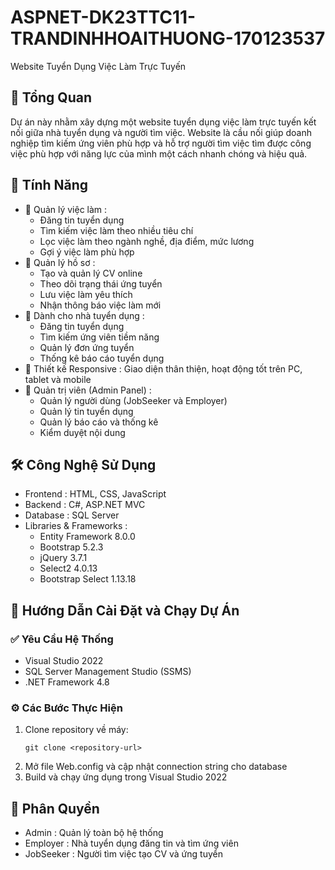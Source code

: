 # ASPNET-DK23TTC11-TRANDINHHOAITHUONG-170123537
Website Tuyển Dụng Việc Làm Trực Tuyến

## 📌 Tổng Quan
Dự án này nhằm xây dựng một website tuyển dụng việc làm trực tuyến kết nối giữa nhà tuyển dụng và người tìm việc.
Website là cầu nối giúp doanh nghiệp tìm kiếm ứng viên phù hợp và hỗ trợ người tìm việc tìm được công việc phù hợp với năng lực của mình một cách nhanh chóng và hiệu quả.

## 🚀 Tính Năng
- 👔 Quản lý việc làm :
  - Đăng tin tuyển dụng
  - Tìm kiếm việc làm theo nhiều tiêu chí
  - Lọc việc làm theo ngành nghề, địa điểm, mức lương
  - Gợi ý việc làm phù hợp
- 👤 Quản lý hồ sơ :
  - Tạo và quản lý CV online
  - Theo dõi trạng thái ứng tuyển
  - Lưu việc làm yêu thích
  - Nhận thông báo việc làm mới
- 🏢 Dành cho nhà tuyển dụng :
  - Đăng tin tuyển dụng
  - Tìm kiếm ứng viên tiềm năng
  - Quản lý đơn ứng tuyển
  - Thống kê báo cáo tuyển dụng
- 📱 Thiết kế Responsive : Giao diện thân thiện, hoạt động tốt trên PC, tablet và mobile
- 🔑 Quản trị viên (Admin Panel) :
  - Quản lý người dùng (JobSeeker và Employer)
  - Quản lý tin tuyển dụng
  - Quản lý báo cáo và thống kê
  - Kiểm duyệt nội dung
## 🛠️ Công Nghệ Sử Dụng
- Frontend : HTML, CSS, JavaScript
- Backend : C#, ASP.NET MVC
- Database : SQL Server
- Libraries & Frameworks :
  - Entity Framework 8.0.0
  - Bootstrap 5.2.3
  - jQuery 3.7.1
  - Select2 4.0.13
  - Bootstrap Select 1.13.18
## 📖 Hướng Dẫn Cài Đặt và Chạy Dự Án
### ✅ Yêu Cầu Hệ Thống
- Visual Studio 2022
- SQL Server Management Studio (SSMS)
- .NET Framework 4.8
### ⚙️ Các Bước Thực Hiện
1. Clone repository về máy:
   ```
   git clone <repository-url>
   ```
2. Mở file Web.config và cập nhật connection string cho database
3. Build và chạy ứng dụng trong Visual Studio 2022
## 👥 Phân Quyền
- Admin : Quản lý toàn bộ hệ thống
- Employer : Nhà tuyển dụng đăng tin và tìm ứng viên
- JobSeeker : Người tìm việc tạo CV và ứng tuyển